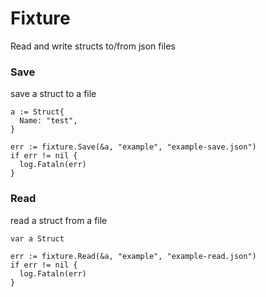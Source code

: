 # Fixture

Read and write structs to/from json files

### Save

save a struct to a file

```
a := Struct{
  Name: "test",
}

err := fixture.Save(&a, "example", "example-save.json")
if err != nil {
  log.Fataln(err)
}
```

### Read 

read a struct from a file

```
var a Struct

err := fixture.Read(&a, "example", "example-read.json")
if err != nil {
  log.Fataln(err)
}
```
